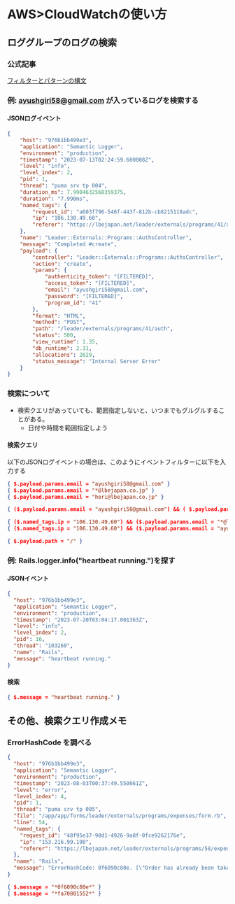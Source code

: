# AWS>CloudWatchの使い方
## ロググループのログの検索
### 公式記事
[フィルターとパターンの構文](https://docs.aws.amazon.com/ja_jp/AmazonCloudWatch/latest/logs/FilterAndPatternSyntax.html#matching-terms-events)

### 例: ayushgiri58@gmail.com が入っているログを検索する
#### JSONログイベント
```json
{
    "host": "976b1bb499e3",
    "application": "Semantic Logger",
    "environment": "production",
    "timestamp": "2023-07-13T02:24:59.600008Z",
    "level": "info",
    "level_index": 2,
    "pid": 1,
    "thread": "puma srv tp 004",
    "duration_ms": 7.9904632568359375,
    "duration": "7.990ms",
    "named_tags": {
        "request_id": "a603f796-546f-443f-812b-cb8215118adc",
        "ip": "106.130.49.60",
        "referer": "https://lbejapan.net/leader/externals/programs/41/auth?access_token=pR3YSJ6nCWVqDxc8hXjlem2OHuJY7Hxp8NS-d-kriA0"
    },
    "name": "Leader::Externals::Programs::AuthsController",
    "message": "Completed #create",
    "payload": {
        "controller": "Leader::Externals::Programs::AuthsController",
        "action": "create",
        "params": {
            "authenticity_token": "[FILTERED]",
            "access_token": "[FILTERED]",
            "email": "ayushgiri58@gmail.com",
            "password": "[FILTERED]",
            "program_id": "41"
        },
        "format": "HTML",
        "method": "POST",
        "path": "/leader/externals/programs/41/auth",
        "status": 500,
        "view_runtime": 1.35,
        "db_runtime": 2.31,
        "allocations": 2629,
        "status_message": "Internal Server Error"
    }
}
```

### 検索について
- 検索クエリがあっていても、範囲指定しないと、いつまでもグルグルすることがある。
  - 日付や時間を範囲指定しよう

#### 検索クエリ

以下のJSONログイベントの場合は、このようにイベントフィルターに以下を入力する
```json
{ $.payload.params.email = "ayushgiri58@gmail.com" }
{ $.payload.params.email = "*@lbejapan.co.jp" }
{ $.payload.params.email = "hori@lbejapan.co.jp" }
```

```json
{ ($.payload.params.email = "ayushgiri58@gmail.com") && ( $.payload.params.status_message != "Internal Server Error" ) }
```

```json
{ ($.named_tags.ip = "106.130.49.60") && ($.payload.params.email = "*@lbejapan.co.jp") }
{ ($.named_tags.ip = "106.130.49.60") && ($.payload.params.email = "ayushgiri58@gmail.com") }

```

```json
{ $.payload.path = "/" }
```



### 例: Rails.logger.info("heartbeat running.")を探す
#### JSONイベント
```json
{
  "host": "976b1bb499e3",
  "application": "Semantic Logger",
  "environment": "production",
  "timestamp": "2023-07-20T03:04:17.001363Z",
  "level": "info",
  "level_index": 2,
  "pid": 16,
  "thread": "103260",
  "name": "Rails",
  "message": "heartbeat running."
}
```
#### 検索
```json
{ $.message = "heartbeat running." }
```

## その他、検索クエリ作成メモ
### ErrorHashCode を調べる
```json
{
  "host": "976b1bb499e3",
  "application": "Semantic Logger",
  "environment": "production",
  "timestamp": "2023-08-03T00:37:49.550061Z",
  "level": "error",
  "level_index": 4,
  "pid": 1,
  "thread": "puma srv tp 005",
  "file": "/app/app/forms/leader/externals/programs/expenses/form.rb",
  "line": 54,
  "named_tags": {
    "request_id": "48f95e37-98d1-4926-9a8f-0fce9262176e",
    "ip": "153.216.99.190",
    "referer": "https://lbejapan.net/leader/externals/programs/58/expenses/edit"
  },
  "name": "Rails",
  "message": "ErrorHashCode: 0f6090c80e. [\"Order has already been taken\"]. {\"id\":null,\"remarks\":\"Bus from mochigahama to beppu eki (return trip)\",\"fare\":300,\"category\":\"local\",\"order\":1,\"program_join_leader_expense_id\":335,\"leader_id\":594,\"program_id\":58,\"created_at\":null,\"updated_at\":null,\"file\":{\"url\":null},\"original_filename\":null,\"no_receipt\":false}"
}
```

```json
{ $.message = "*0f6090c80e*" }
{ $.message = "*fa70801552*" }
```
